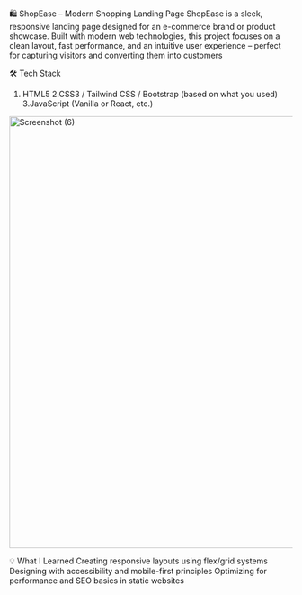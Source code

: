 🛍️ ShopEase – Modern Shopping Landing Page
ShopEase is a sleek, responsive landing page designed for an e-commerce brand or product showcase. Built with modern web technologies, this project focuses on a clean layout, fast performance, and an intuitive user experience – perfect for capturing visitors and converting them into customers

🛠️ Tech Stack
  1. HTML5 
  2.CSS3 / Tailwind CSS / Bootstrap (based on what you used) 
  3.JavaScript (Vanilla or React, etc.)

<img width="1366" height="768" alt="Screenshot (6)" src="https://github.com/user-attachments/assets/89cb696e-4e7f-45e7-b669-408939d10ea6" />


💡 What I Learned
   Creating responsive layouts using flex/grid systems
   Designing with accessibility and mobile-first principles
   Optimizing for performance and SEO basics in static websites
